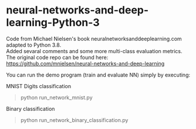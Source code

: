 # neural-networks-and-deep-learning-Python-3
Code from Michael Nielsen's book neuralnetworksanddeeplearning.com adapted to Python 3.8. <br />
Added sevaral comments and some more multi-class evaluation metrics. <br />
The original code repo can be found here: https://github.com/mnielsen/neural-networks-and-deep-learning <br />
 
You can run the demo program (train and evaluate NN) simply by executing:

MNIST Digits classification
> python run_network_mnist.py

Binary classification
> python run_network_binary_classification.py

